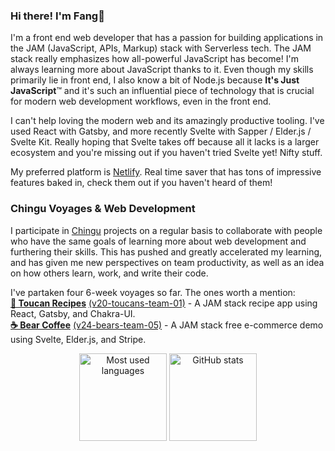 ### Hi there! I'm Fang🦁

I'm a front end web developer that has a passion for building applications in the JAM (JavaScript, APIs, Markup) stack with Serverless tech. The JAM stack really emphasizes how all-powerful JavaScript has become! I'm always learning more about JavaScript thanks to it. Even though my skills primarily lie in front end, I also know a bit of Node.js because **It's Just JavaScript**™ and it's such an influential piece of technology that is crucial for modern web development workflows, even in the front end.

I can't help loving the modern web and its amazingly productive tooling. I've used React with Gatsby, and more recently Svelte with Sapper / Elder.js / Svelte Kit. Really hoping that Svelte takes off because all it lacks is a larger ecosystem and you're missing out if you haven't tried Svelte yet! Nifty stuff.

My preferred platform is [Netlify](https://www.netlify.com/). Real time saver that has tons of impressive features baked in, check them out if you haven't heard of them!

### Chingu Voyages & Web Development

I participate in [Chingu](https://www.chingu.io/) projects on a regular basis to collaborate with people who have the same goals of learning more about web development and furthering their skills. This has pushed and greatly accelerated my learning, and has given me new perspectives on team productivity, as well as an idea on how others learn, work, and write their code. 

I've partaken four 6-week voyages so far. The ones worth a mention:  
[**📃 Toucan Recipes**](https://toucanrecipes.netlify.app/) [(v20-toucans-team-01)](https://github.com/chingu-voyages/v20-toucans-team-01)  - A JAM stack recipe app using React, Gatsby, and Chakra-UI.  
[**☕ Bear Coffee**](https://bearcoffee.netlify.app/) [(v24-bears-team-05)](https://github.com/chingu-voyages/v24-bears-team-05)  - A JAM stack free e-commerce demo using Svelte, Elder.js, and Stripe.

<p align="center">
  <img height="140" src="https://github-readme-stats.vercel.app/api/top-langs/?username=armchair-traveller&layout=compact&hide=makefile&theme=nord" alt="Most used languages" />
  <img height="140" src="https://github-readme-stats.vercel.app/api?username=armchair-traveller&show_icons=true&count_private=true&hide=stars,prs&theme=nord" alt="GitHub stats" />
</p>

<!-- Unnecessary at the moment
### What I'm currently doing
🌱 Learning [FaunaDB](https://fauna.com/), so that I can have a productive database fit for my Serverless needs. It's very robust and FQL (Fauna Query Language) appeals to my functional tendencies. Especially interested in how it handles auth/RBAC (Role-Based Access Control), so that I can link it up to Netlify Identity and write some CRUD (Create Read Update Delete) applications in the JAM stack.
**armchair-traveller/armchair-traveller** is a ✨ _special_ ✨ repository because its `README.md` (this file) appears on your GitHub profile.
Here are some ideas to get you started:
- 🔭 I’m currently working on ...
- 🌱 I’m currently learning ...
- 👯 I’m looking to collaborate on ...
- 🤔 I’m looking for help with ...
- 💬 Ask me about ...
- 📫 How to reach me: ...
- 😄 Pronouns: ...
- ⚡ Fun fact: ...
-->

